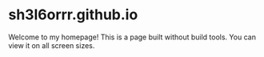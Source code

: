 # sh3l6orrr.github.io

Welcome to my homepage! This is a page built without build tools. You can view it on all screen sizes.